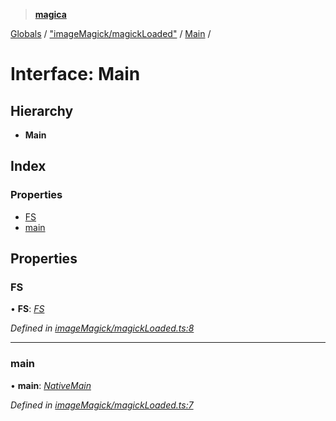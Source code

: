 > **[magica](../README.md)**

[Globals](../README.md) / ["imageMagick/magickLoaded"](../modules/_imagemagick_magickloaded_.md) / [Main](_imagemagick_magickloaded_.main.md) /

# Interface: Main

## Hierarchy

* **Main**

## Index

### Properties

* [FS](_imagemagick_magickloaded_.main.md#fs)
* [main](_imagemagick_magickloaded_.main.md#main)

## Properties

###  FS

• **FS**: *[FS](_file_emscriptenfs_.fs.md)*

*Defined in [imageMagick/magickLoaded.ts:8](https://github.com/cancerberoSgx/magica/blob/6686cf2/src/imageMagick/magickLoaded.ts#L8)*

___

###  main

• **main**: *[NativeMain](../modules/_imagemagick_createmain_.md#nativemain)*

*Defined in [imageMagick/magickLoaded.ts:7](https://github.com/cancerberoSgx/magica/blob/6686cf2/src/imageMagick/magickLoaded.ts#L7)*
